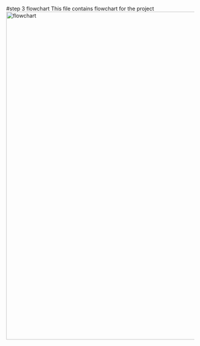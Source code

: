 #step 3 flowchart
This file contains flowchart for the project 
<img width="638" height="881" alt="flowchart" src="https://github.com/user-attachments/assets/da8468df-de23-4534-a796-2740f6f69285" />
